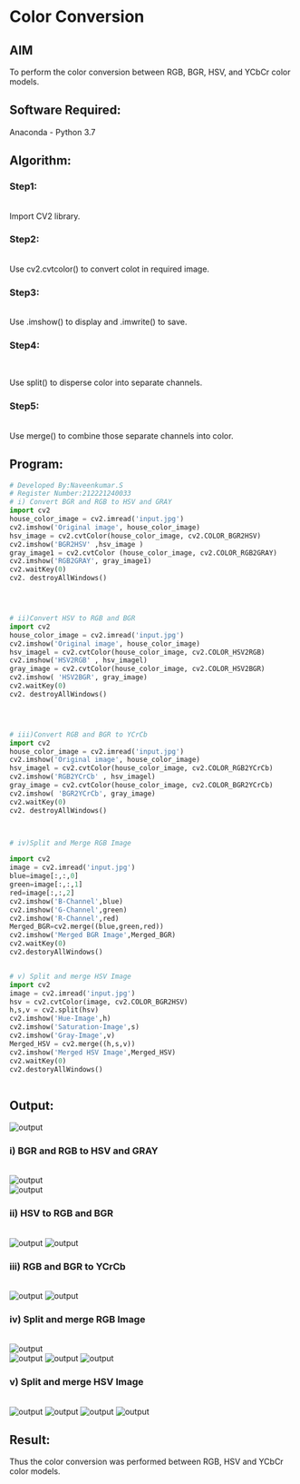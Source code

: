 # Color Conversion
## AIM
To perform the color conversion between RGB, BGR, HSV, and YCbCr color models.

## Software Required:
Anaconda - Python 3.7
## Algorithm:
### Step1:
<br>Import CV2 library.

### Step2:
<br>Use cv2.cvtcolor() to convert colot in required image.

### Step3:
<br>Use .imshow() to display and .imwrite() to save.

### Step4:
<br>

Use split() to disperse color into separate channels.

### Step5:
<br>Use merge() to combine those separate channels into color.

## Program:
```python
# Developed By:Naveenkumar.S
# Register Number:212221240033
# i) Convert BGR and RGB to HSV and GRAY
import cv2
house_color_image = cv2.imread('input.jpg')
cv2.imshow('Original image', house_color_image)
hsv_image = cv2.cvtColor(house_color_image, cv2.COLOR_BGR2HSV)
cv2.imshow('BGR2HSV' ,hsv_image )
gray_image1 = cv2.cvtColor (house_color_image, cv2.COLOR_RGB2GRAY)
cv2.imshow('RGB2GRAY', gray_image1)
cv2.waitKey(0)
cv2. destroyAllWindows()




# ii)Convert HSV to RGB and BGR
import cv2
house_color_image = cv2.imread('input.jpg')
cv2.imshow('Original image', house_color_image)
hsv_imagel = cv2.cvtColor(house_color_image, cv2.COLOR_HSV2RGB)
cv2.imshow('HSV2RGB' , hsv_imagel)
gray_image = cv2.cvtColor(house_color_image, cv2.COLOR_HSV2BGR)
cv2.imshow( 'HSV2BGR', gray_image)
cv2.waitKey(0)
cv2. destroyAllWindows()




# iii)Convert RGB and BGR to YCrCb
import cv2
house_color_image = cv2.imread('input.jpg')
cv2.imshow('Original image', house_color_image)
hsv_imagel = cv2.cvtColor(house_color_image, cv2.COLOR_RGB2YCrCb)
cv2.imshow('RGB2YCrCb' , hsv_imagel)
gray_image = cv2.cvtColor(house_color_image, cv2.COLOR_BGR2YCrCb)
cv2.imshow( 'BGR2YCrCb', gray_image)
cv2.waitKey(0)
cv2. destroyAllWindows()



# iv)Split and Merge RGB Image

import cv2
image = cv2.imread('input.jpg')
blue=image[:,:,0]
green=image[:,:,1]
red=image[:,:,2]
cv2.imshow('B-Channel',blue)
cv2.imshow('G-Channel',green)
cv2.imshow('R-Channel',red)
Merged_BGR=cv2.merge((blue,green,red))
cv2.imshow('Merged BGR Image',Merged_BGR)
cv2.waitKey(0)
cv2.destoryAllWindows()


# v) Split and merge HSV Image
import cv2
image = cv2.imread('input.jpg')
hsv = cv2.cvtColor(image, cv2.COLOR_BGR2HSV)
h,s,v = cv2.split(hsv)
cv2.imshow('Hue-Image',h)
cv2.imshow('Saturation-Image',s)
cv2.imshow('Gray-Image',v)
Merged_HSV = cv2.merge((h,s,v))
cv2.imshow('Merged HSV Image',Merged_HSV)
cv2.waitKey(0)
cv2.destoryAllWindows()



```
## Output:
![output](Original%20image.png)
### i) BGR and RGB to HSV and GRAY
<br>![output](BGR2HSV.png)
<br>![output](RGB2GRAY.png)


### ii) HSV to RGB and BGR
<br>![output](HSV2BGR.png)
![output](HSV2RGB.png)
<br>

### iii) RGB and BGR to YCrCb
<br>![output](BGR2YCrCb.png)
![output](RGB2YCrCb.png)

### iv) Split and merge RGB Image
<br>![output](Merged%20BGR%20Image.png)
<br>![output](R-Channel.png)
![output](G-Channel.png)
![output](B-Channel.png)
<br>

### v) Split and merge HSV Image
<br>![output](Hue-Image.png)
![output](Saturation-Image.png)
![output](Merged%20HSV%20Image.png)
![output](Gray-Image.png)
<br>


## Result:
Thus the color conversion was performed between RGB, HSV and YCbCr color models.
